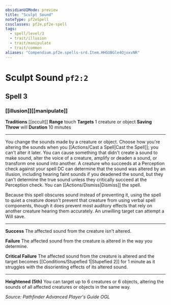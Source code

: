 ```yaml
---
obsidianUIMode: preview
title: "Sculpt Sound"
noteType: pf2eSpell
cssclasses: pf2e,pf2e-spell
tags:
  - spell/level/3
  - trait/illusion
  - trait/manipulate
  - trait/common
aliases: "Compendium.pf2e.spells-srd.Item.HHGUBGle4OjoxvNR" 
---
```

# Sculpt Sound  `pf2:2`  
## Spell 3
### [[illusion]][[manipulate]]
**Traditions** [[occult]]
**Range** touch
**Targets** 1 creature or object
**Saving Throw**  will
**Duration** 10 minutes
* * * 
You change the sounds made by a creature or object. Choose how you're altering the sounds when you [[Actions/Cast a Spell|Cast the Spell]]; you can't alter it later. You can cause something that didn't create a sound to make sound, alter the voice of a creature, amplify or deaden a sound, or transform one sound into another. A creature who succeeds at a Perception check against your spell DC can determine that the sound was altered by an illusion, including hearing faint sounds if you deadened the sound, but they can't determine the true sound unless they critically succeed at the Perception check. You can [[Actions/Dismiss|Dismiss]] the spell.

Because this spell obscures sound instead of preventing it, using the spell to quiet a creature doesn't prevent that creature from using verbal spell components, though it does prevent most auditory effects that rely on another creature hearing them accurately. An unwilling target can attempt a Will save.

* * *

**Success** The affected sound from the creature isn't altered.

**Failure** The affected sound from the creature is altered in the way you determine.

**Critical Failure** The affected sound from the creature is altered and the target becomes [[Conditions/Stupefied 1|Stupefied 2]] for 1 minute as it struggles with the disorienting effects of its altered sound.

* * *

**Heightened (5th)** You can target up to 6 creatures or 6 objects, altering the sounds of all affected creatures or objects in the same way.

*Source: Pathfinder Advanced Player's Guide*
*OGL*